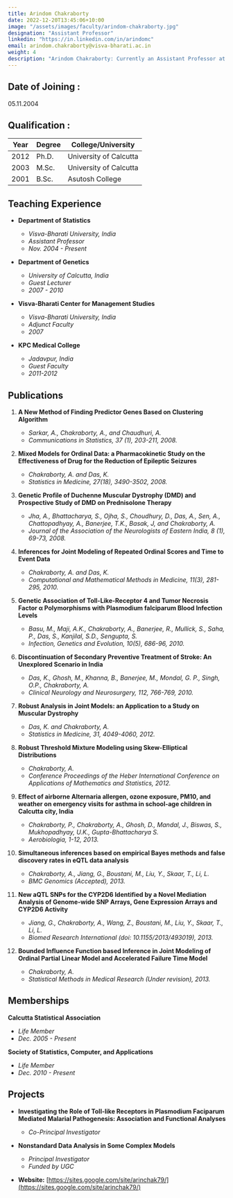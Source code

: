 ```yaml
---
title: Arindom Chakraborty
date: 2022-12-20T13:45:06+10:00
image: "/assets/images/faculty/arindom-chakraborty.jpg"
designation: "Assistant Professor"
linkedin: "https://in.linkedin.com/in/arindomc"
email: arindom.chakraborty@visva-bharati.ac.in
weight: 4
description: "Arindom Chakraborty: Currently an Assistant Professor at Visva-Bharati University, he holds a Ph.D. from the University of Calcutta. With extensive teaching experience and a strong research background in statistics and genetics, Arindom leads projects in malaria pathogenesis and statistical analysis. Explore his academic journey and contributions."
---
```



## Date of Joining :
  05.11.2004


## Qualification :

| Year | Degree | College/University         |
|------|--------|---------------------------|
| 2012 | Ph.D.  | University of Calcutta    |
| 2003 | M.Sc.  | University of Calcutta    |
| 2001 | B.Sc.  | Asutosh College            |


## Teaching Experience

- **Department of Statistics**
  - *Visva-Bharati University, India*
  - *Assistant Professor*
  - *Nov. 2004 - Present*

- **Department of Genetics**
  - *University of Calcutta, India*
  - *Guest Lecturer*
  - *2007 - 2010*

- **Visva-Bharati Center for Management Studies**
  - *Visva-Bharati University, India*
  - *Adjunct Faculty*
  - *2007*

- **KPC Medical College**
  - *Jadavpur, India*
  - *Guest Faculty*
  - *2011-2012*



## Publications

1. **A New Method of Finding Predictor Genes Based on Clustering Algorithm**
   - *Sarkar, A., Chakraborty, A., and Chaudhuri, A.*
   - *Communications in Statistics, 37 (1), 203-211, 2008.*

2. **Mixed Models for Ordinal Data: a Pharmacokinetic Study on the Effectiveness of Drug for the Reduction of Epileptic Seizures**
   - *Chakraborty, A. and Das, K.*
   - *Statistics in Medicine, 27(18), 3490-3502, 2008.*

3. **Genetic Profile of Duchenne Muscular Dystrophy (DMD) and Prospective Study of DMD on Prednisolone Therapy**
   - *Jha, A., Bhattacharya, S., Ojha, S., Choudhury, D., Das, A., Sen, A., Chattopadhyay, A., Banerjee, T.K., Basak, J, and Chakraborty, A.*
   - *Journal of the Association of the Neurologists of Eastern India, 8 (1), 69-73, 2008.*

4. **Inferences for Joint Modeling of Repeated Ordinal Scores and Time to Event Data**
   - *Chakraborty, A. and Das, K.*
   - *Computational and Mathematical Methods in Medicine, 11(3), 281-295, 2010.*

5. **Genetic Association of Toll-Like-Receptor 4 and Tumor Necrosis Factor α Polymorphisms with Plasmodium falciparum Blood Infection Levels**
   - *Basu, M., Maji, A.K., Chakraborty, A., Banerjee, R., Mullick, S., Saha, P., Das, S., Kanjilal, S.D., Sengupta, S.*
   - *Infection, Genetics and Evolution, 10(5), 686-96, 2010.*

6. **Discontinuation of Secondary Preventive Treatment of Stroke: An Unexplored Scenario in India**
   - *Das, K., Ghosh, M., Khanna, B., Banerjee, M., Mondal, G. P., Singh, O.P., Chakraborty, A.*
   - *Clinical Neurology and Neurosurgery, 112, 766-769, 2010.*

7. **Robust Analysis in Joint Models: an Application to a Study on Muscular Dystrophy**
   - *Das, K. and Chakraborty, A.*
   - *Statistics in Medicine, 31, 4049-4060, 2012.*

8. **Robust Threshold Mixture Modeling using Skew-Elliptical Distributions**
   - *Chakraborty, A.*
   - *Conference Proceedings of the Heber International Conference on Applications of Mathematics and Statistics, 2012.*

9. **Effect of airborne Alternaria allergen, ozone exposure, PM10, and weather on emergency visits for asthma in school-age children in Calcutta city, India**
   - *Chakraborty, P., Chakraborty, A., Ghosh, D., Mandal, J., Biswas, S., Mukhopadhyay, U.K., Gupta-Bhattacharya S.*
   - *Aerobiologia, 1-12, 2013.*

10. **Simultaneous inferences based on empirical Bayes methods and false discovery rates in eQTL data analysis**
    - *Chakraborty, A., Jiang, G., Boustani, M., Liu, Y., Skaar, T., Li, L.*
    - *BMC Genomics (Accepted), 2013.*

11. **New aQTL SNPs for the CYP2D6 Identified by a Novel Mediation Analysis of Genome-wide SNP Arrays, Gene Expression Arrays and CYP2D6 Activity**
    - *Jiang, G., Chakraborty, A., Wang, Z., Boustani, M., Liu, Y., Skaar, T., Li, L.*
    - *Biomed Research International (doi: 10.1155/2013/493019), 2013.*

12. **Bounded Influence Function based Inference in Joint Modeling of Ordinal Partial Linear Model and Accelerated Failure Time Model**
    - *Chakraborty, A.*
    - *Statistical Methods in Medical Research (Under revision), 2013.*









## Memberships


**Calcutta Statistical Association**
- *Life Member*
- *Dec. 2005 - Present*

**Society of Statistics, Computer, and Applications**
- *Life Member*
- *Dec. 2010 - Present*


##  Projects

- **Investigating the Role of Toll-like Receptors in Plasmodium Faciparum Mediated Malarial Pathogenesis: Association and Functional Analyses**
  - *Co-Principal Investigator*

- **Nonstandard Data Analysis in Some Complex Models**
  - *Principal Investigator*
  - *Funded by UGC*

- **Website:** [https://sites.google.com/site/arinchak79/](https://sites.google.com/site/arinchak79/)


